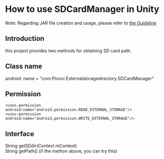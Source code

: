 # How to use SDCardManager in Unity

Note: Regarding JAR file creation and usage, please refer to [the Guideline](https://github.com/PicoSupport/PicoSupport/blob/master/How_to_use_JAR_file_in_Unity_project_on_Pico_device.docx)

## Introduction
this project provides two methods for obtaining SD card path.

## Class name
android: name = "com.Picovr.Externalstoragedirectory.SDCardManager"

## Permission
```
<uses-permission android:name="android.permission.READ_EXTERNAL_STORAGE"/>
<uses-permission android:name="android.permission.WRITE_EXTERNAL_STORAGE"/>
```

## Interface
String getSDdir(Context mContext)<br>
String getPath() (if the methon above, you can try this)
